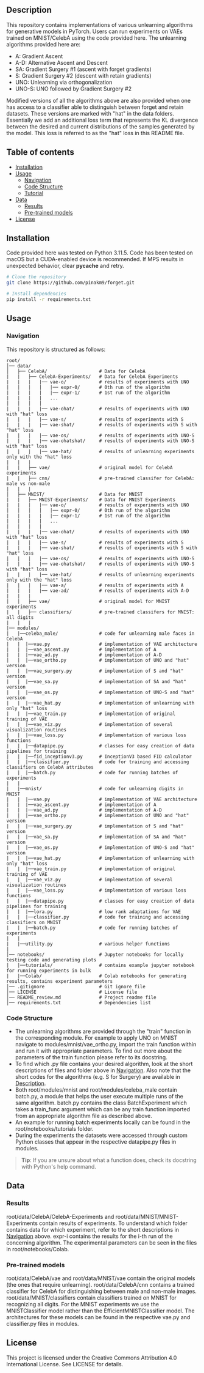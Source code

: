 ## Description
This repository contains implementations of various unlearning algorithms for generative models in PyTorch. Users can run experiments on VAEs trained on MNIST/CelebA using the code provided here. The unlearning algorithms provided here are:
- A: Gradient Ascent 
- A-D: Alternative Ascent and Descent
- SA: Gradient Surgery #1 (ascent with forget gradients)
- S: Gradient Surgery #2 (descent with retain gradients)
- UNO: Unlearning via orthogonalization
- UNO-S: UNO followed by Gradient Surgery #2

Modified versions of all the algorithms above are also provided when one has access to a classifier able to distinguish between forget and retain datasets. These versions are marked with "hat" in the data folders. Essentially we add an additional loss term that represents the KL divergence between the desired and current distributions of the samples generated by the model. This loss is referred to as the "hat" loss in this README file.

## Table of contents
- [Installation](#installation)
- [Usage](#usage)
    - [Navigation](#navigation)
    - [Code Structure](#code)
    - [Tutorial](#tutorial)
- [Data](#data)
    - [Results](#results)
    - [Pre-trained models](#pretrained)
- [License](#license)



## Installation
Code provided here was tested on Python 3.11.5. Code has been tested on macOS but a CUDA-enabled device is recommended. If MPS results in unexpected behavior, clear __pycache__ and retry.
```sh
# Clone the repository
git clone https://github.com/pinakm9/forget.git

# Install dependencies
pip install -r requirements.txt 
```


## Usage
### Navigation
This repository is structured as follows:
```plaintext 
root/
│── data/                  
│   ├── CelebA/                   # Data for CelebA
|   |   ├── CelebA-Experiments/   # Data for CelebA Experiments
|   |   |   |── vae-o/            # results of experiments with UNO
|   |   |   |   |── expr-0/       # 0th run of the algorithm
|   |   |   |   |── expr-1/       # 1st run of the algorithm 
|   |   |   |   ...                 
|   |   |   |
|   |   |   |── vae-ohat/         # results of experiments with UNO with "hat" loss
|   |   |   |── vae-s/            # results of experiments with S 
|   |   |   |── vae-shat/         # results of experiments with S with "hat" loss
|   |   |   |── vae-os/           # results of experiments with UNO-S
|   |   |   |── vae-ohatshat/     # results of experiments with UNO-S with "hat" loss
|   |   |   |── vae-hat/          # results of unlearning experiments only with the "hat" loss
|   |   |
|   |   ├── vae/                  # original model for CelebA experiments
|   |   ├── cnn/                  # pre-trained classifer for CelebA: male vs non-male
|   |   |               
│   ├── MNIST/                    # Data for MNIST
|   |   ├── MNIST-Experiments/    # Data for MNIST Experiments
|   |   |   |── vae-o/            # results of experiments with UNO
|   |   |   |   |── expr-0/       # 0th run of the algorithm
|   |   |   |   |── expr-1/       # 1st run of the algorithm 
|   |   |   |   ...                 
|   |   |   |
|   |   |   |── vae-ohat/         # results of experiments with UNO with "hat" loss
|   |   |   |── vae-s/            # results of experiments with S 
|   |   |   |── vae-shat/         # results of experiments with S with "hat" loss
|   |   |   |── vae-os/           # results of experiments with UNO-S
|   |   |   |── vae-ohatshat/     # results of experiments with UNO-S with "hat" loss
|   |   |   |── vae-hat/          # results of unlearning experiments only with the "hat" loss
|   |   |   |── vae-a/            # results of experiments with A
|   |   |   |── vae-ad/           # results of experiments with A-D
|   |   |
|   |   ├── vae/                  # original model for MNIST experiments
|   |   ├── classifiers/          # pre-trained classifers for MNIST: all digits
|   |   |               
|── modules/
|   |──celeba_male/               # code for unlearning male faces in CelebA
|   |  |──vae.py                  # implementation of VAE architecture
|   |  |──vae_ascent.py           # implementation of A
|   |  |──vae_ad.py               # implementation of A-D
|   |  |──vae_ortho.py            # implementation of UNO and "hat" version
|   |  |──vae_surgery.py          # implementation of S and "hat" version
|   |  |──vae_sa.py               # implementation of SA and "hat" version
|   |  |──vae_os.py               # implementation of UNO-S and "hat" version
|   |  |──vae_hat.py              # implementation of unlearning with only "hat" loss
|   |  |──vae_train.py            # implementation of original training of VAE
|   |  |──vae_viz.py              # implementation of several visualization routines
|   |  |──vae_loss.py             # implementation of various loss functions
|   |  |──datapipe.py             # classes for easy creation of data pipelines for training
|   |  |──fid_inceptionv3.py      # InceptionV3 based FID calculator
|   |  |──classifier.py           # code for training and accessing classifiers on CelebA attributes
|   |  |──batch.py                # code for running batches of experiments
|   |
|   |──mnist/                     # code for unlearning digits in MNIST
|   |  |──vae.py                  # implementation of VAE architecture
|   |  |──vae_ascent.py           # implementation of A
|   |  |──vae_ad.py               # implementation of A-D
|   |  |──vae_ortho.py            # implementation of UNO and "hat" version
|   |  |──vae_surgery.py          # implementation of S and "hat" version
|   |  |──vae_sa.py               # implementation of SA and "hat" version
|   |  |──vae_os.py               # implementation of UNO-S and "hat" version
|   |  |──vae_hat.py              # implementation of unlearning with only "hat" loss
|   |  |──vae_train.py            # implementation of original training of VAE
|   |  |──vae_viz.py              # implementation of several visualization routines
|   |  |──vae_loss.py             # implementation of various loss functions
|   |  |──datapipe.py             # classes for easy creation of data pipelines for training
|   |  |──lora.py                 # low rank adaptations for VAE
|   |  |──classifier.py           # code for training and accessing classifiers on MNIST
|   |  |──batch.py                # code for running batches of experiments
|   |
|   |──utility.py                 # various helper functions
|   
│── notebooks/                    # Jupyter notebooks for locally testing code and generating plots
|   |──tutorials/                 # contains example jupyter notebook for running experiments in bulk
|   |──Colab/                     # Colab notebooks for generating results, contains experiment parameters
│── .gitignore                    # Git ignore file
│── LICENSE                       # License file
│── README_review.md              # Project readme file
│── requirements.txt              # Dependencies list
```
### Code Structure
- The unlearning algorithms are provided through the "train" function in the corresponding module. For example to apply UNO on MNIST navigate to modules/mnist/vae_ortho.py, import the train function within and run it with appropriate parameters. To find out more about the parameters of the train function please refer to its docstring.  
- To find which .py file contains your desired algorithm, look at the short descriptions of files and folder above in [Navigation](#navigation). Also note that the short codes for the algorithms (e.g. S for Surgery) are available in [Description](#description).
- Both root/modules/mnist and root/modules/celeba_male contain batch.py, a module that helps the user execute multiple runs of the same algorithm. batch.py contains the class BatchExperiment which takes a train_func argument which can be any train function imported from an appropriate algorithm file as described above.
- An example for running batch experiments locally can be found in the root/notebooks/tutorials folder.
- During the experiments the datasets were accessed through custom Python classes that appear in the respective datapipe.py files in modules.

>**Tip**: If you are unsure about what a function does, check its docstring with Python's help command.

## Data
### Results
root/data/CelebA/CelebA-Experiments and root/data/MNIST/MNIST-Experiments contain results of experiments. To understand which folder contains data for which experiment, refer to the short descriptions in [Navigation](#navigation) above. expr-i contains the results for the i-th run of the concerning algorithm. The experimental parameters can be seen in the files in root/notebooks/Colab.

### Pre-trained models
root/data/CelebA/vae and root/data/MNIST/vae contain the original models (the ones that require unlearning). root/data/CelebA/cnn contains a trained classifier for CelebA for distinguishing between male and non-male images. root/data/MNIST/classifiers contain classifiers trained on MNIST for recognizing all digits. For the MNIST experiments we use the MNISTClassifier model rather than the EfficientMNISTClassifier model. The architectures for these models can be found in the respective vae.py and classifier.py files in modules.

## License
This project is licensed under the Creative Commons Attribution 4.0 International License. See LICENSE for details.